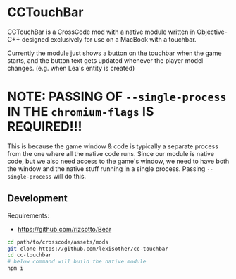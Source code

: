 # CCTouchBar

CCTouchBar is a CrossCode mod with a native module written in Objective-C++ designed exclusively for use on a MacBook with a touchbar.

Currently the module just shows a button on the touchbar when the game starts, and the button text gets updated whenever the player model changes. (e.g. when Lea's entity is created)

# NOTE: PASSING OF `--single-process` IN THE `chromium-flags` IS REQUIRED!!!

This is because the game window & code is typically a separate process from the one where all the native code runs. Since our module is native code, but we also need access to the game's window, we need to have both the window and the native stuff running in a single process. Passing `--single-process` will do this.

## Development

Requirements:

- https://github.com/rizsotto/Bear

```bash
cd path/to/crosscode/assets/mods
git clone https://github.com/lexisother/cc-touchbar
cd cc-touchbar
# below command will build the native module
npm i
```
